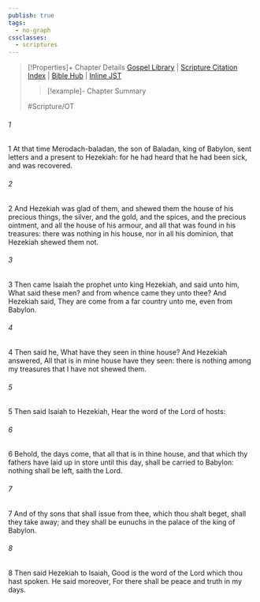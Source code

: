 ```yaml
---
publish: true
tags:
  - no-graph
cssclasses:
  - scriptures
---
```

>[!Properties]+ Chapter Details
>[Gospel Library](https://churchofjesuschrist.org/study/scriptures/ot/isa/39?lang=eng)    |    [Scripture Citation Index](https://scriptures.byu.edu/#07b27::c07b27)    |    [Bible Hub](https://biblehub.com/isaiah/39.htm)    |    [Inline JST](https://scripturetoolbox.com/html/ic/Isaiah/39.html)
>>[!example]- Chapter Summary
>> 
> 
>
>#Scripture/OT
###### 1
1 At that time Merodach-baladan, the son of Baladan, king of Babylon, sent letters and a present to Hezekiah: for he had heard that he had been sick, and was recovered.
###### 2
2 And Hezekiah was glad of them, and shewed them the house of his precious things, the silver, and the gold, and the spices, and the precious ointment, and all the house of his armour, and all that was found in his treasures: there was nothing in his house, nor in all his dominion, that Hezekiah shewed them not.
###### 3
3 Then came Isaiah the prophet unto king Hezekiah, and said unto him, What said these men? and from whence came they unto thee? And Hezekiah said, They are come from a far country unto me, even from Babylon.
###### 4
4 Then said he, What have they seen in thine house? And Hezekiah answered, All that is in mine house have they seen: there is nothing among my treasures that I have not shewed them.
###### 5
5 Then said Isaiah to Hezekiah, Hear the word of the Lord of hosts:
###### 6
6 Behold, the days come, that all that is in thine house, and that which thy fathers have laid up in store until this day, shall be carried to Babylon: nothing shall be left, saith the Lord.
###### 7
7 And of thy sons that shall issue from thee, which thou shalt beget, shall they take away; and they shall be eunuchs in the palace of the king of Babylon.
###### 8
8 Then said Hezekiah to Isaiah, Good is the word of the Lord which thou hast spoken. He said moreover, For there shall be peace and truth in my days.

